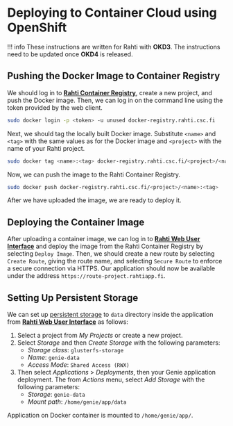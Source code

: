 # Deploying to Container Cloud using OpenShift
!!! info
    These instructions are written for Rahti with **OKD3**. The instructions need to be updated once **OKD4** is released.

## Pushing the Docker Image to Container Registry
We should log in to [**Rahti Container Registry**](https://registry-console.rahti.csc.fi/), create a new project, and push the Docker image. Then, we can log in on the command line using the token provided by the web client.

```bash
sudo docker login -p <token> -u unused docker-registry.rahti.csc.fi
```

Next, we should tag the locally built Docker image. Substitute `<name>` and `<tag>` with the same values as for the Docker image and `<project>` with the name of your Rahti project.

```bash
sudo docker tag <name>:<tag> docker-registry.rahti.csc.fi/<project>/<name>:<tag>
```

Now, we can push the image to the Rahti Container Registry.

```bash
sudo docker push docker-registry.rahti.csc.fi/<project>/<name>:<tag>
```

After we have uploaded the image, we are ready to deploy it.

## Deploying the Container Image
After uploading a container image, we can log in to [**Rahti Web User Interface**](https://rahti.csc.fi:8443/) and deploy the image from the Rahti Container Registry by selecting `Deploy Image`. Then, we should create a new route by selecting `Create Route`, giving the route name, and selecting `Secure Route` to enforce a secure connection via HTTPS. Our application should now be available under the address `https://route-project.rahtiapp.fi`.

## Setting Up Persistent Storage
We can set up [persistent storage](https://docs.csc.fi/cloud/rahti/storage/persistent/) to `data` directory inside the application from [**Rahti Web User Interface**](https://rahti.csc.fi:8443/) as follows:

1. Select a project from *My Projects* or create a new project.
2. Select *Storage* and then *Create Storage* with the following parameters:
    - *Storage class*: `glusterfs-storage`
    - *Name*: `genie-data`
    - *Access Mode*: `Shared Access (RWX)`
3. Then select *Applications* > *Deployments*, then your Genie application deployment. The from *Actions* menu, select *Add Storage* with the following parameters:
    - *Storage*: `genie-data`
    - *Mount path*: `/home/genie/app/data`

Application on Docker container is mounted to `/home/genie/app/`.
